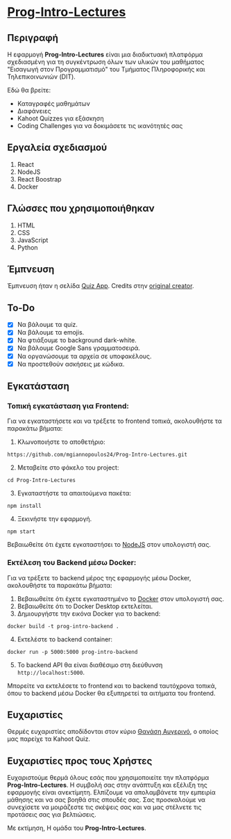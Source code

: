 # [Prog-Intro-Lectures](https://progintrolectures.netlify.app/)

## Περιγραφή
Η εφαρμογή **Prog-Intro-Lectures** είναι μια διαδικτυακή πλατφόρμα σχεδιασμένη για τη συγκέντρωση όλων των υλικών του μαθήματος "Εισαγωγή στον Προγραμματισμό" του Τμήματος Πληροφορικής και Τηλεπικοινωνιών (DIT).

Εδώ θα βρείτε:
- Καταγραφές μαθημάτων
- Διαφάνειες
- Kahoot Quizzes για εξάσκηση
- Coding Challenges για να δοκιμάσετε τις ικανότητές σας

## Εργαλεία σχεδιασμού
1. React
2. NodeJS
3. React Boostrap
4. Docker

## Γλώσσες που χρησιμοποιήθηκαν
1. HTML
2. CSS
3. JavaScript
4. Python

## Έμπνευση
Έμπνευση ήταν η σελίδα [Quiz App](https://starlit-daffodil-2e4733.netlify.app/). Credits στην [original creator](https://github.com/matinanadali).

## To-Do

- [X] Να βάλουμε τα quiz.
- [X] Να βάλουμε τα emojis.
- [X] Να φτιάξουμε το background dark-white.
- [X] Να βάλουμε Google Sans γραμματοσειρά.
- [X] Να οργανώσουμε τα αρχεία σε υποφακέλους.
- [X] Να προστεθούν ασκήσεις με κώδικα.

## Εγκατάσταση
### Τοπική εγκατάσταση για Frontend:
Για να εγκαταστήσετε και να τρέξετε το frontend τοπικά, ακολουθήστε τα παρακάτω βήματα:

1. Κλωνοποιήστε το αποθετήριο:
```console
https://github.com/mgiannopoulos24/Prog-Intro-Lectures.git
```
2. Μεταβείτε στο φάκελο του project:
```console
cd Prog-Intro-Lectures
```
3. Εγκαταστήστε τα απαιτούμενα πακέτα:
```console
npm install
```
4. Ξεκινήστε την εφαρμογή.
```console
npm start
```

Βεβαιωθείτε ότι έχετε εγκαταστήσει το [NodeJS](https://nodejs.org/en) στον υπολογιστή σας.

### Εκτέλεση του Backend μέσω Docker:
Για να τρέξετε το backend μέρος της εφαρμογής μέσω Docker, ακολουθήστε τα παρακάτω βήματα:

1. Βεβαιωθείτε ότι έχετε εγκαταστημένο το [Docker](https://www.docker.com/) στον υπολογιστή σας.
2. Βεβαιωθείτε ότι το Docker Desktop εκτελείται.
3. Δημιουργήστε την εικόνα Docker για το backend:
```console
docker build -t prog-intro-backend .
```
4. Εκτελέστε το backend container:
```console
docker run -p 5000:5000 prog-intro-backend
```
5. Το backend API θα είναι διαθέσιμο στη διεύθυνση `http://localhost:5000`.


Μπορείτε να εκτελέσετε το frontend και το backend ταυτόχρονα τοπικά, όπου το backend μέσω Docker θα εξυπηρετεί τα αιτήματα του frontend.
## Ευχαριστίες 

Θερμές ευχαριστίες αποδίδονται στον κύριο [Θανάση Αυγερινό](https://github.com/ethan42), ο οποίος μας παρείχε τα Kahoot Quiz.

## Ευχαριστίες προς τους Χρήστες
Ευχαριστούμε θερμά όλους εσάς που χρησιμοποιείτε την πλατφόρμα **Prog-Intro-Lectures**. Η συμβολή σας στην ανάπτυξη και εξέλιξη της εφαρμογής είναι ανεκτίμητη. Ελπίζουμε να απολαμβάνετε την εμπειρία μάθησης και να σας βοηθά στις σπουδές σας. Σας προσκαλούμε να συνεχίσετε να μοιράζεστε τις σκέψεις σας και να μας στέλνετε τις προτάσεις σας για βελτιώσεις.

Με εκτίμηση,
Η ομάδα του **Prog-Intro-Lectures**.